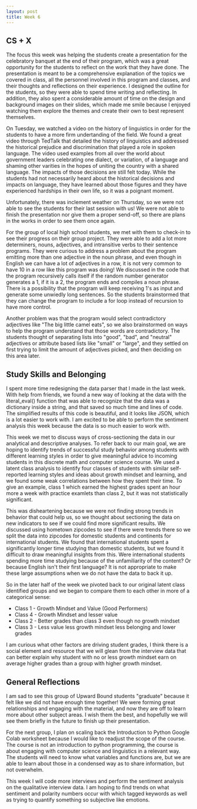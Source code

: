 ```yaml
---
layout: post
title: Week 6
---
```


## CS + X
The focus this week was helping the students create a presentation for the celebratory banquet at the end of their program, which was a great opportunity for the students to reflect on the work that they have done. The presentation is meant to be a comprehensive explanation of the topics we covered in class, all the personnel involved in this program and classes, and their thoughts and reflections on their experience. I designed the outline for the students, so they were able to spend time writing and reflecting. In addition, they also spent a considerable amount of time on the design and background images on their slides, which made me smile because I enjoyed watching them explore the themes and create their own to best represent themselves.

On Tuesday, we watched a video on the history of linguistics in order for the students to have a more firm undertanding of the field. We found a great video through TedTalk that detailed the history of linguistics and addressed the historical prejudice and discrimination that played a role in spoken language. The video used examples from all over the world about government leaders celebrating one dialect, or variation, of a language and shaming other varities in the hopes of uniting the country with a shared language. The impacts of those decisions are still felt today. While the students had not necessarily heard about the historical decisions and impacts on language, they have learned about those figures and they have experienced hardships in their own life, so it was a poignant moment.

Unfortunately, there was inclement weather on Thursday, so we were not able to see the students for their last session with us! We were not able to finish the presentation nor give them a proper send-off, so there are plans in the works in order to see them once again.

For the group of local high school students, we met with them to check-in to see their progress on their group project. They were able to add a lot more determiners, nouns, adjectives, and intransitive verbs to their sentence programs. They were curious to address a problem about the program emitting more than one adjective in the noun phrase, and even though in English we can have a lot of adjectives in a row, it is not very common to have 10 in a row like this program was doing! We discussed in the code that the program recursively calls itself if the random number generator generates a 1, if it is a 2, the program ends and compiles a noun phrase. There is a possibility that the program will keep receiving 1's as input and generate some unwiedly long sentences. So the students brainstormed that they can change the program to include a for loop instead of recursion to have more control.

Another problem was that the program would select contradictory adjectives like "The big little camel eats", so we also brainstormed on ways to help the program understand that those words are contradictory. The students thought of separating lists into "good", "bad", and "neutral" adjectives or attribute based lists like "small" or "large", and they settled on first trying to limit the amount of adjectives picked, and then deciding on this area later.

## Study Skills and Belonging
I spent more time redesigning the data parser that I made in the last week. With help from friends, we found a new way of looking at the data with the literal_eval() function that was able to recognize that the data was a dictionary inside a string, and that saved so much time and lines of code. The simplified results of this code is beautiful, and it looks like JSON, which is a lot easier to work with. I am excited to be able to perform the sentiment analysis this week because the data is so much easier to work with.

This week we met to discuss ways of cross-sectioning the data in our analytical and descriptive analyses. To refer back to our main goal, we are hoping to identify trends of successful study behavior among students with different learning styles in order to give meaningful advice to incoming students in this discrete math and computer science course. We used a latent class analysis to identify four classes of students with similar self-reported learning styles and ideas about growth mindset and learning, and we found some weak correlations between how they spent their time. To give an example, class 1 which earned the highest grades spent an hour more a week with practice examlets than class 2, but it was not statistically significant.

This was disheartening because we were not finding strong trends in behavior that could help us, so we thought about sectioning the data on new indicators to see if we could find more significant results. We discussed using hometown zipcodes to see if there were trends there so we split the data into zipcodes for domestic students and continents for international students. We found that international students spent a significantly longer time studying than domestic students, but we found it difficult to draw meaningful insights from this. Were international students spending more time studying because of the unfamiliarity of the content? Or because English isn't their first language? It is not appropriate to make these large assumptions when we do not have the data to back it up.

So in the later half of the week we pivoted back to our original latent class identified groups and we began to compare them to each other in more of a categorical sense:
* Class 1 - Growth Mindset and Value (Good Performers) 
* Class 4 - Growth Mindset and lesser value 
* Class 2 - Better grades than class 3 even though no growth mindset 
* Class 3 - Less value less growth mindset less belonging and lower grades

I am curious what other factors are driving student grades, I think there is a social element and resource that we will glean from the interview data that can better explain why student with no or less growth mindset earn on average higher grades than a group with higher growth mindset.

## General Reflections
I am sad to see this group of Upward Bound students "graduate" because it felt like we did not have enough time together! We were forming great relationships and engaging with the material, and now they are off to learn more about other subject areas. I wish them the best, and hopefully we will see them briefly in the future to finish up their presentation.

For the next group, I plan on scaling back the Introduction to Python Google Colab worksheet because I would like to readjust the scope of the course. The course is not an introduction to python programming, the course is about engaging with computer science and linguistics in a relevant way. The students will need to know what variables and functions are, but we are able to learn about those in a condensed way as to share information, but not overwhelm.

This week I will code more interviews and perform the sentiment analysis on the qualitative interview data. I am hoping to find trends on what sentiment and polarity numbers occur with which tagged keywords as well as trying to quantify something so subjective like emotions.
